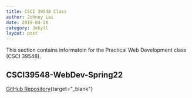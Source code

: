 ```yaml
---
title: CSCI 39548 Class
author: Johnny Lai
date: 2019-04-28
category: Jekyll
layout: post
---
```


This section contains informatoin for the Practical Web Development class (CSCI 39548).

CSCI39548-WebDev-Spring22
-------------

[GitHub Repository](https://github.com/johnnylaicode/CSCI39548-WebDev-Spring22){target="_blank"}
